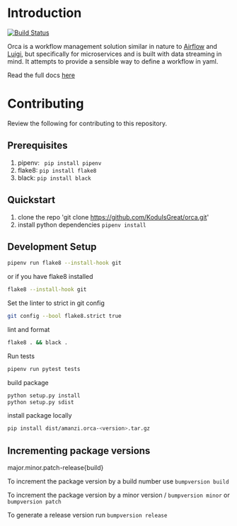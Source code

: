 # Introduction
[![Build Status](https://dev.azure.com/org-ehs/orca/_apis/build/status/KoduIsGreat.orca?branchName=master)](https://dev.azure.com/org-ehs/orca/_build/latest?definitionId=18&branchName=master)

Orca is a workflow management solution similar in nature to [Airflow]() and [Luigi](),
but specifically for microservices and is built with data streaming in mind. It attempts to provide
a sensible way to define a workflow in yaml. 

Read the full docs [here](https://koduisgreat.github.io/orca/)
# Contributing
Review the following for contributing to this repository.

## Prerequisites 
1. pipenv: ` pip install pipenv`
2. flake8: `pip install flake8`
3. black: `pip install black`

## Quickstart

1. clone the repo 'git clone https://github.com/KoduIsGreat/orca.git'
2. install python dependencies `pipenv install`


## Development Setup
```bash
pipenv run flake8 --install-hook git
```
or if you have flake8 installed
```bash
flake8 --install-hook git
```

Set the linter to strict in git config
```bash
git config --bool flake8.strict true
```

lint and format 
```bash
flake8 . && black .
```

Run tests
```bash
pipenv run pytest tests
```

build package
```bash
python setup.py install
python setup.py sdist
```

install package locally
```bash
pip install dist/amanzi.orca-<version>.tar.gz
```




## Incrementing package versions
major.minor.patch-release{build}

To increment the package version by a build number use
`bumpversion build`

To increment the package version by a minor version / 
`bumpversion minor` or `bumpversion patch`

To generate a release version run 
`bumpversion release`
